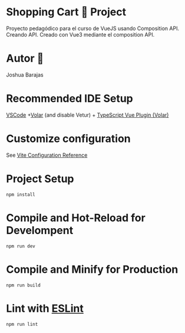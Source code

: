 # Shopping Cart 🛒 Project

Proyecto pedagódico para el curso de VueJS usando Composition API. Creando API. Creado con Vue3 mediante el composition API.

# Autor 👤

Joshua Barajas

# Recommended IDE Setup

[VSCode](https://code.visualstudio.com/) +[Volar](https://marketplace.visualstudio.com/items?itemName=Vue.volar) (and disable Vetur) + [TypeScript Vue Plugin (Volar)](https://marketplace.visualstudio.com/items?itemName=Vue.vscode-typescript-vue-plugin)

# Customize configuration

See [Vite Configuration Reference](https://vitejs.dev/config/)

# Project Setup

`npm install`

# Compile and Hot-Reload for Develompent

`npm run dev`

# Compile and Minify for Production

`npm run build`

# Lint with [ESLint](https://eslint.org/)

`npm run lint`

